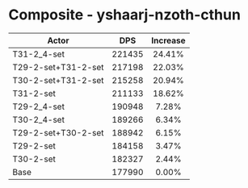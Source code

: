 # Composite - yshaarj-nzoth-cthun
| Actor | DPS | Increase |
|---|:---:|:---:|
|T31-2_4-set|221435|24.41%|
|T29-2-set+T31-2-set|217198|22.03%|
|T30-2-set+T31-2-set|215258|20.94%|
|T31-2-set|211133|18.62%|
|T29-2_4-set|190948|7.28%|
|T30-2_4-set|189266|6.34%|
|T29-2-set+T30-2-set|188942|6.15%|
|T29-2-set|184158|3.47%|
|T30-2-set|182327|2.44%|
|Base|177990|0.00%|
